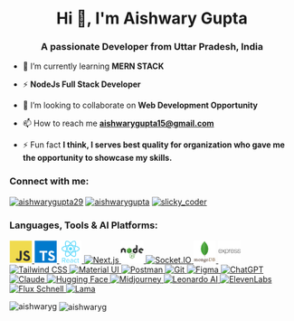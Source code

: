 <h1 align="center">Hi 👋, I'm Aishwary Gupta</h1>
<h3 align="center">A passionate Developer from Uttar Pradesh, India</h3>

- 🌱 I’m currently learning **MERN STACK**
- ⚡  **NodeJs Full Stack Developer**

- 👯 I’m looking to collaborate on **Web Development Opportunity**

- 📫 How to reach me **aishwarygupta15@gmail.com**

- ⚡ Fun fact **I think, I serves best quality for organization who gave me the opportunity to showcase my skills.**

<h3 align="left">Connect with me:</h3>
<p align="left">
<a href="https://linkedin.com/in/aishwarygupta29" target="blank"><img align="center" src="https://raw.githubusercontent.com/rahuldkjain/github-profile-readme-generator/master/src/images/icons/Social/linked-in-alt.svg" alt="aishwarygupta29" height="30" width="40" /></a>
<a href="https://fb.com/aishwarygupta" target="blank"><img align="center" src="https://raw.githubusercontent.com/rahuldkjain/github-profile-readme-generator/master/src/images/icons/Social/facebook.svg" alt="aishwarygupta" height="30" width="40" /></a>
<a href="https://instagram.com/slicky_coder" target="blank"><img align="center" src="https://raw.githubusercontent.com/rahuldkjain/github-profile-readme-generator/master/src/images/icons/Social/instagram.svg" alt="slicky_coder" height="30" width="40" /></a>
</p>

<h3 align="left">Languages, Tools & AI Platforms:</h3>
<p align="left">
  <!-- Core Dev Stack -->
  <a href="https://developer.mozilla.org/en-US/docs/Web/JavaScript" target="_blank" rel="noreferrer">
    <img src="https://raw.githubusercontent.com/devicons/devicon/master/icons/javascript/javascript-original.svg" alt="JavaScript" width="40" height="40"/>
  </a>
  <a href="https://www.typescriptlang.org/" target="_blank" rel="noreferrer">
    <img src="https://raw.githubusercontent.com/devicons/devicon/master/icons/typescript/typescript-original.svg" alt="TypeScript" width="40" height="40"/>
  </a>
  <a href="https://reactjs.org/" target="_blank" rel="noreferrer">
    <img src="https://raw.githubusercontent.com/devicons/devicon/master/icons/react/react-original-wordmark.svg" alt="React" width="40" height="40"/>
  </a>
  <a href="https://nextjs.org/" target="_blank" rel="noreferrer">
    <img src="https://cdn.worldvectorlogo.com/logos/nextjs-2.svg" alt="Next.js" width="40" height="40"/>
  </a>
  <a href="https://nodejs.org/" target="_blank" rel="noreferrer">
    <img src="https://raw.githubusercontent.com/devicons/devicon/master/icons/nodejs/nodejs-original-wordmark.svg" alt="Node.js" width="40" height="40"/>
  </a>
  <a href="https://socket.io/" target="_blank" rel="noreferrer">
    <img src="https://raw.githubusercontent.com/socketio/socket.io/master/docs/images/logo.svg" alt="Socket.IO" width="40" height="40"/>
  </a>
  <a href="https://www.mongodb.com/" target="_blank" rel="noreferrer">
    <img src="https://raw.githubusercontent.com/devicons/devicon/master/icons/mongodb/mongodb-original-wordmark.svg" alt="MongoDB" width="40" height="40"/>
  </a>
  <a href="https://expressjs.com/" target="_blank" rel="noreferrer">
    <img src="https://raw.githubusercontent.com/devicons/devicon/master/icons/express/express-original-wordmark.svg" alt="Express.js" width="40" height="40"/>
  </a>
  <a href="https://tailwindcss.com/" target="_blank" rel="noreferrer">
    <img src="https://www.vectorlogo.zone/logos/tailwindcss/tailwindcss-icon.svg" alt="Tailwind CSS" width="40" height="40"/>
  </a>
  <a href="https://mui.com/" target="_blank" rel="noreferrer">
    <img src="https://cdn.worldvectorlogo.com/logos/material-ui-1.svg" alt="Material UI" width="40" height="40"/>
  </a>
  <a href="https://postman.com" target="_blank" rel="noreferrer">
    <img src="https://www.vectorlogo.zone/logos/getpostman/getpostman-icon.svg" alt="Postman" width="40" height="40"/>
  </a>
  <a href="https://git-scm.com/" target="_blank" rel="noreferrer">
    <img src="https://www.vectorlogo.zone/logos/git-scm/git-scm-icon.svg" alt="Git" width="40" height="40"/>
  </a>
  <a href="https://figma.com/" target="_blank" rel="noreferrer">
    <img src="https://www.vectorlogo.zone/logos/figma/figma-icon.svg" alt="Figma" width="40" height="40"/>
  </a>

  <!-- AI Tools -->
  <a href="https://chat.openai.com/" target="_blank" rel="noreferrer">
    <img src="https://upload.wikimedia.org/wikipedia/commons/4/4e/OpenAI_Logo.svg" alt="ChatGPT" width="40" height="40"/>
  </a>
  <a href="https://www.anthropic.com/" target="_blank" rel="noreferrer">
    <img src="https://seeklogo.com/images/A/anthropic-logo-2F0580D646-seeklogo.com.png" alt="Claude" width="40" height="40"/>
  </a>
  <a href="https://huggingface.co/" target="_blank" rel="noreferrer">
    <img src="https://huggingface.co/front/assets/huggingface_logo-noborder.svg" alt="Hugging Face" width="40" height="40"/>
  </a>
  <a href="https://www.midjourney.com/" target="_blank" rel="noreferrer">
    <img src="https://cdn.worldvectorlogo.com/logos/midjourney.svg" alt="Midjourney" width="40" height="40"/>
  </a>
  <a href="https://www.leonardo.ai/" target="_blank" rel="noreferrer">
    <img src="https://assets-global.website-files.com/6466f0f6aa47aebd1a49df80/646c809a6dfe6ac839f96337_Frame%20427318632.png" alt="Leonardo AI" width="40" height="40"/>
  </a>
  <a href="https://elevenlabs.io/" target="_blank" rel="noreferrer">
    <img src="https://seeklogo.com/images/E/elevenlabs-logo-57C16A09D6-seeklogo.com.png" alt="ElevenLabs" width="40" height="40"/>
  </a>
  <a href="https://fluxschnell.com/" target="_blank" rel="noreferrer">
    <img src="https://fluxschnell.com/logo192.png" alt="Flux Schnell" width="40" height="40"/>
  </a>
  <a href="https://github.com/facebookresearch/lama" target="_blank" rel="noreferrer">
    <img src="https://raw.githubusercontent.com/facebookresearch/lama/master/docs/source/_static/imgs/lama-logo.png" alt="Lama" width="40" height="40"/>
  </a>
</p>



<p><img align="left" src="https://github-readme-stats.vercel.app/api/top-langs?username=aishwaryg&show_icons=true&locale=en&layout=compact" alt="aishwaryg" /></p>

<p>&nbsp;<img align="center" src="https://github-readme-stats.vercel.app/api?username=aishwaryg&show_icons=true&locale=en" alt="aishwaryg" /></p>
